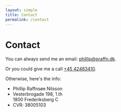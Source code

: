 ```yaml
---
layout: simple
title: Contact
permalink: /contact
---
```


# Contact

You can always send me an email: <a href="mailto:phillip@praffn.dk">phillip@praffn.dk</a>.

Or you could give me a call <a href="tel:+4542483410">+45 42483410</a>.

Otherwise, here's the info:

* Phillip Raffnsøe Nilsson
* Vesterbrogade 198, 1.th<br>
  1800 Frederiksberg C
* CVR: 38005103